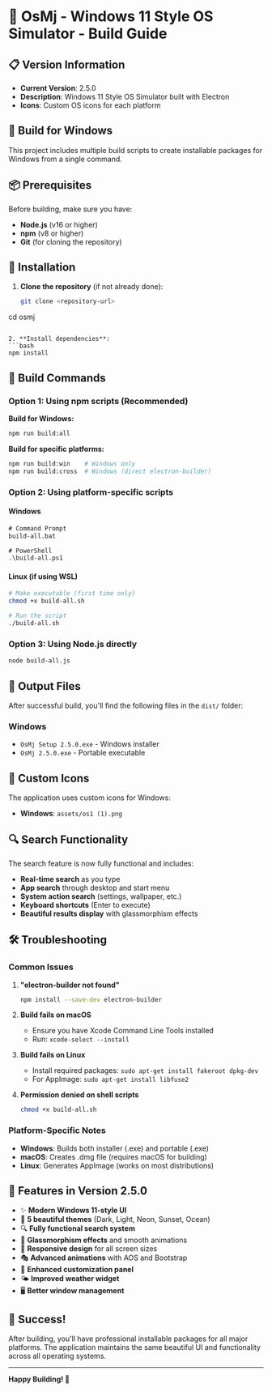 # 🚀 OsMj - Windows 11 Style OS Simulator - Build Guide

## 📋 Version Information
- **Current Version**: 2.5.0
- **Description**: Windows 11 Style OS Simulator built with Electron
- **Icons**: Custom OS icons for each platform

## 🎯 Build for Windows

This project includes multiple build scripts to create installable packages for Windows from a single command.

## 📦 Prerequisites

Before building, make sure you have:

- **Node.js** (v16 or higher)
- **npm** (v8 or higher)
- **Git** (for cloning the repository)

## 🔧 Installation

1. **Clone the repository** (if not already done):
   ```bash
   git clone <repository-url>
cd osmj
   ```

2. **Install dependencies**:
   ```bash
   npm install
   ```

## 🚀 Build Commands

### Option 1: Using npm scripts (Recommended)

**Build for Windows:**
```bash
npm run build:all
```

**Build for specific platforms:**
```bash
npm run build:win    # Windows only
npm run build:cross  # Windows (direct electron-builder)
```

### Option 2: Using platform-specific scripts

#### Windows
```cmd
# Command Prompt
build-all.bat

# PowerShell
.\build-all.ps1
```

#### Linux (if using WSL)
```bash
# Make executable (first time only)
chmod +x build-all.sh

# Run the script
./build-all.sh
```

### Option 3: Using Node.js directly
```bash
node build-all.js
```

## 📁 Output Files

After successful build, you'll find the following files in the `dist/` folder:

### Windows
- `OsMj Setup 2.5.0.exe` - Windows installer
- `OsMj 2.5.0.exe` - Portable executable

## 🎨 Custom Icons

The application uses custom icons for Windows:
- **Windows**: `assets/os1 (1).png`

## 🔍 Search Functionality

The search feature is now fully functional and includes:

- **Real-time search** as you type
- **App search** through desktop and start menu
- **System action search** (settings, wallpaper, etc.)
- **Keyboard shortcuts** (Enter to execute)
- **Beautiful results display** with glassmorphism effects

## 🛠️ Troubleshooting

### Common Issues

1. **"electron-builder not found"**
   ```bash
   npm install --save-dev electron-builder
   ```

2. **Build fails on macOS**
   - Ensure you have Xcode Command Line Tools installed
   - Run: `xcode-select --install`

3. **Build fails on Linux**
   - Install required packages: `sudo apt-get install fakeroot dpkg-dev`
   - For AppImage: `sudo apt-get install libfuse2`

4. **Permission denied on shell scripts**
   ```bash
   chmod +x build-all.sh
   ```

### Platform-Specific Notes

- **Windows**: Builds both installer (.exe) and portable (.exe)
- **macOS**: Creates .dmg file (requires macOS for building)
- **Linux**: Generates AppImage (works on most distributions)

## 📱 Features in Version 2.5.0

- ✨ **Modern Windows 11-style UI**
- 🎨 **5 beautiful themes** (Dark, Light, Neon, Sunset, Ocean)
- 🔍 **Fully functional search system**
- 🌟 **Glassmorphism effects** and smooth animations
- 📱 **Responsive design** for all screen sizes
- 🎭 **Advanced animations** with AOS and Bootstrap
- 🔧 **Enhanced customization panel**
- 🌤️ **Improved weather widget**
- 🖥️ **Better window management**

## 🎉 Success!

After building, you'll have professional installable packages for all major platforms. The application maintains the same beautiful UI and functionality across all operating systems.

---

**Happy Building! 🚀**
